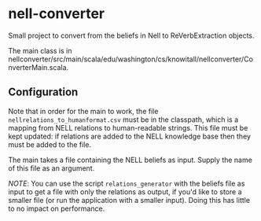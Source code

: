 nell-converter
==============

Small project to convert from the beliefs in Nell to ReVerbExtraction objects. 

The main class is in nellconverter/src/main/scala/edu/washington/cs/knowitall/nellconverter/ConverterMain.scala.

## Configuration
Note that in order for the main to work, the file `nellrelations_to_humanformat.csv` must be in the classpath, which is a mapping from NELL relations to human-readable strings. This file must be kept updated: if relations are added to the NELL knowledge base then they must be added to the file. 

The main takes a file containing the NELL beliefs as input. Supply the name of this file as an argument. 

*NOTE*: You can use the script `relations_generator` with the beliefs file as input to get a file with only the relations as output, if you'd like to store a smaller file (or run the application with a smaller input). Doing this has little to no impact on performance.

